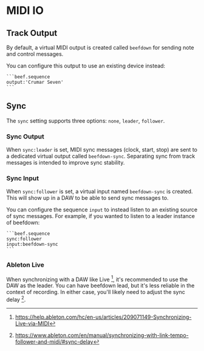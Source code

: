 # MIDI IO

## Track Output

By default, a virtual MIDI output is created called `beefdown` for sending note
and control messages.

You can configure this output to use an existing device instead:

````
```beef.sequence
output:'Crumar Seven'
```
````

## Sync

The `sync` setting supports three options: `none`, `leader`, `follower`.

### Sync Output

When `sync:leader` is set, MIDI sync messages (clock, start, stop) are sent to a
dedicated virtual output called `beefdown-sync`. Separating sync from track
messages is intended to improve sync stability.

### Sync Input

When `sync:follower` is set, a virtual input named `beefdown-sync` is created.
This will show up in a DAW to be able to send sync messages to.

You can configure the sequence `input` to instead listen to an existing source
of sync messages. For example, if you wanted to listen to a leader instance of
beefdown:

````
```beef.sequence
sync:follower
input:beefdown-sync
```
````

### Ableton Live

When synchronizing with a DAW like Live [^1], it's recommended to use the DAW as
the leader. You can have beefdown lead, but it's less reliable in the context of
recording. In either case, you'll likely need to adjust the sync delay [^2].

[^1]: https://help.ableton.com/hc/en-us/articles/209071149-Synchronizing-Live-via-MIDI
[^2]: https://www.ableton.com/en/manual/synchronizing-with-link-tempo-follower-and-midi/#sync-delay
